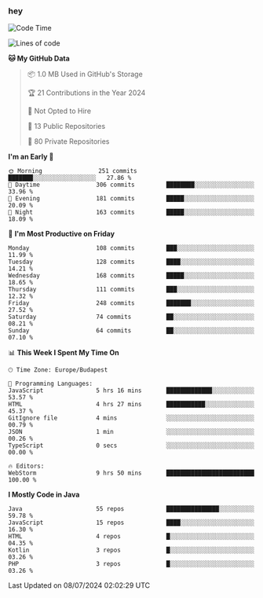 ### hey

<!--START_SECTION:waka-->
![Code Time](http://img.shields.io/badge/Code%20Time-1%2C000%20hrs%2044%20mins-blue)

![Lines of code](https://img.shields.io/badge/From%20Hello%20World%20I%27ve%20Written-1.0%20million%20lines%20of%20code-blue)

**🐱 My GitHub Data** 

> 📦 1.0 MB Used in GitHub's Storage 
 > 
> 🏆 21 Contributions in the Year 2024
 > 
> 🚫 Not Opted to Hire
 > 
> 📜 13 Public Repositories 
 > 
> 🔑 80 Private Repositories 
 > 
**I'm an Early 🐤** 

```text
🌞 Morning                251 commits         ███████░░░░░░░░░░░░░░░░░░   27.86 % 
🌆 Daytime                306 commits         ████████░░░░░░░░░░░░░░░░░   33.96 % 
🌃 Evening                181 commits         █████░░░░░░░░░░░░░░░░░░░░   20.09 % 
🌙 Night                  163 commits         █████░░░░░░░░░░░░░░░░░░░░   18.09 % 
```
📅 **I'm Most Productive on Friday** 

```text
Monday                   108 commits         ███░░░░░░░░░░░░░░░░░░░░░░   11.99 % 
Tuesday                  128 commits         ████░░░░░░░░░░░░░░░░░░░░░   14.21 % 
Wednesday                168 commits         █████░░░░░░░░░░░░░░░░░░░░   18.65 % 
Thursday                 111 commits         ███░░░░░░░░░░░░░░░░░░░░░░   12.32 % 
Friday                   248 commits         ███████░░░░░░░░░░░░░░░░░░   27.52 % 
Saturday                 74 commits          ██░░░░░░░░░░░░░░░░░░░░░░░   08.21 % 
Sunday                   64 commits          ██░░░░░░░░░░░░░░░░░░░░░░░   07.10 % 
```


📊 **This Week I Spent My Time On** 

```text
🕑︎ Time Zone: Europe/Budapest

💬 Programming Languages: 
JavaScript               5 hrs 16 mins       █████████████░░░░░░░░░░░░   53.57 % 
HTML                     4 hrs 27 mins       ███████████░░░░░░░░░░░░░░   45.37 % 
GitIgnore file           4 mins              ░░░░░░░░░░░░░░░░░░░░░░░░░   00.79 % 
JSON                     1 min               ░░░░░░░░░░░░░░░░░░░░░░░░░   00.26 % 
TypeScript               0 secs              ░░░░░░░░░░░░░░░░░░░░░░░░░   00.00 % 

🔥 Editors: 
WebStorm                 9 hrs 50 mins       █████████████████████████   100.00 % 
```

**I Mostly Code in Java** 

```text
Java                     55 repos            ███████████████░░░░░░░░░░   59.78 % 
JavaScript               15 repos            ████░░░░░░░░░░░░░░░░░░░░░   16.30 % 
HTML                     4 repos             █░░░░░░░░░░░░░░░░░░░░░░░░   04.35 % 
Kotlin                   3 repos             █░░░░░░░░░░░░░░░░░░░░░░░░   03.26 % 
PHP                      3 repos             █░░░░░░░░░░░░░░░░░░░░░░░░   03.26 % 
```




 Last Updated on 08/07/2024 02:02:29 UTC
<!--END_SECTION:waka-->
